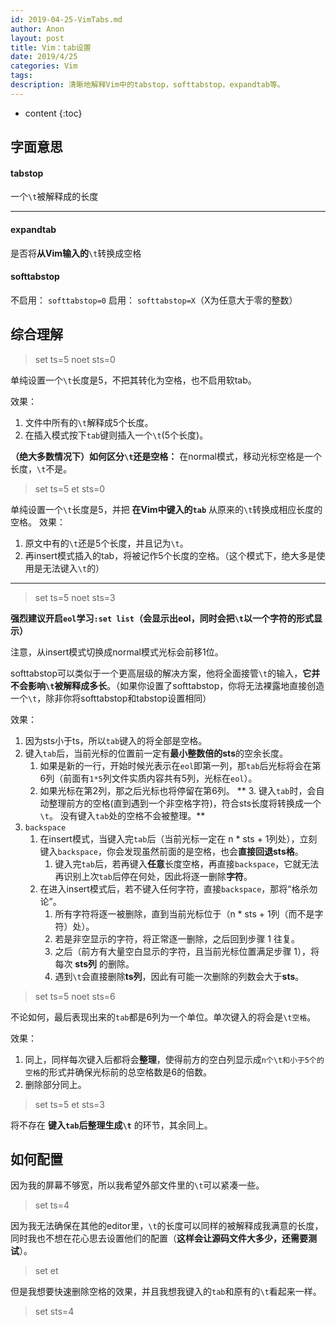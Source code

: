 ```yaml
---
id: 2019-04-25-VimTabs.md
author: Anon
layout: post
title: Vim：tab设置
date: 2019/4/25
categories: Vim
tags: 
description: 清晰地解释Vim中的tabstop，softtabstop，expandtab等。
---
```



* content
{:toc}

## 字面意思

#### tabstop

一个`\t`被解释成的长度


___


#### expandtab

是否将**从Vim输入的**`\t`转换成空格

#### softtabstop

不启用：    `softtabstop=0`
启用：      `softtabstop=X`（X为任意大于零的整数）

## 综合理解

> set ts=5 noet sts=0

单纯设置一个`\t`长度是5，不把其转化为空格，也不启用软tab。

效果：
1. 文件中所有的`\t`解释成5个长度。
2. 在插入模式按下`tab`键则插入一个`\t`(5个长度)。
                             
**（绝大多数情况下）如何区分`\t`还是空格：** 在normal模式，移动光标空格是一个长度，`\t`不是。

> set ts=5 et sts=0

单纯设置一个`\t`长度是5，并把 **在Vim中键入的`tab`** 从原来的`\t`转换成相应长度的空格。
效果：
1. 原文中有的`\t`还是5个长度，并且记为`\t`。
2. 再insert模式插入的tab，将被记作5个长度的空格。（这个模式下，绝大多是使用是无法键入`\t`的）

___


> set ts=5 noet sts=3

**强烈建议开启`eol`学习`:set list`（会显示出eol，同时会把`\t`以一个字符的形式显示）** 

注意，从insert模式切换成normal模式光标会前移1位。


softtabstop可以类似于一个更高层级的解决方案，他将全面接管`\t`的输入，**它并不会影响`\t`被解释成多长**。（如果你设置了softtabstop，你将无法裸露地直接创造一个`\t`，除非你将softtabstop和tabstop设置相同）

效果：
1. 因为sts小于ts，所以`tab`键入的将全部是空格。
2. 键入`tab`后，当前光标的位置前一定有**最小整数倍的sts**的空余长度。
    1. 如果是新的一行，开始时候光表示在`eol`即第一列，那`tab`后光标将会在第6列（前面有`1*5`列文件实质内容共有5列，光标在`eol`）。
    2. 如果光标在第2列，那之后光标也将停留在第6列。
** 3. 键入`tab`时，会自动整理前方的空格(直到遇到一个非空格字符)，符合sts长度将转换成一个`\t`。 没有键入`tab`处的空格不会被整理。**
4. `backspace`
    1. 在insert模式，当键入完`tab`后（当前光标一定在 n * sts + 1列处），立刻键入`backspace`，你会发现虽然前面的是空格，也会**直接回退sts格**。
        1. 键入完`tab`后，若再键入**任意**长度空格，再直接`backspace`，它就无法再识别上次`tab`后停在何处，因此将逐一删除**字符**。
    2. 在进入insert模式后，若不键入任何字符，直接`backspace`，那将“格杀勿论”。
        1. 所有字符将逐一被删除，直到当前光标位于（n * sts + 1列（而不是字符）处）。
        2. 若是非空显示的字符，将正常逐一删除，之后回到步骤 1 往复。
        3. 之后（前方有大量空白显示的字符，且当前光标位置满足步骤 1），将每次 **sts列** 的删除。
        4. 遇到`\t`会直接删除**ts列**，因此有可能一次删除的列数会大于**sts**。
        
> set ts=5 noet sts=6

不论如何，最后表现出来的`tab`都是6列为一个单位。单次键入的将会是`\t空格`。

效果：

1. 同上，同样每次键入后都将会**整理**，使得前方的空白列显示成`n个\t和小于5个的空格`的形式并确保光标前的总空格数是6的倍数。
2. 删除部分同上。

> set ts=5 et sts=3

将不存在 **键入`tab`后整理生成`\t`** 的环节，其余同上。

## 如何配置

因为我的屏幕不够宽，所以我希望外部文件里的`\t`可以紧凑一些。

> set ts=4

因为我无法确保在其他的editor里，`\t`的长度可以同样的被解释成我满意的长度，同时我也不想在花心思去设置他们的配置（**这样会让源码文件大多少，还需要测试**）。

> set et

但是我想要快速删除空格的效果，并且我想我键入的`tab`和原有的`\t`看起来一样。

> set sts=4



